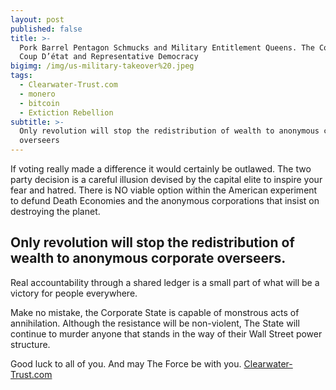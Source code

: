 ```yaml
---
layout: post
published: false
title: >-
  Pork Barrel Pentagon Schmucks and Military Entitlement Queens. The Corporate
  Coup D’état and Representative Democracy
bigimg: /img/us-military-takeover%20.jpeg
tags:
  - Clearwater-Trust.com
  - monero
  - bitcoin
  - Extiction Rebellion
subtitle: >-
  Only revolution will stop the redistribution of wealth to anonymous corporate
  overseers
---
```


If voting really made a difference it would certainly be outlawed. The two party decision is a careful illusion devised by the capital elite to inspire your fear and hatred. There is NO viable option within the American experiment to defund Death Economies and the anonymous corporations that insist on destroying the planet.

## Only revolution will stop the redistribution of wealth to anonymous corporate overseers.
Real accountability through a shared ledger is a small part of what will be a victory for people everywhere.

Make no mistake, the Corporate State is capable of monstrous acts of annihilation. Although the resistance will be non-violent, The State will continue to murder anyone that stands in the way of their Wall Street power structure.

Good luck to all of you. And may The Force be with you. [Clearwater-Trust.com](https://clearwater-trust.com)
